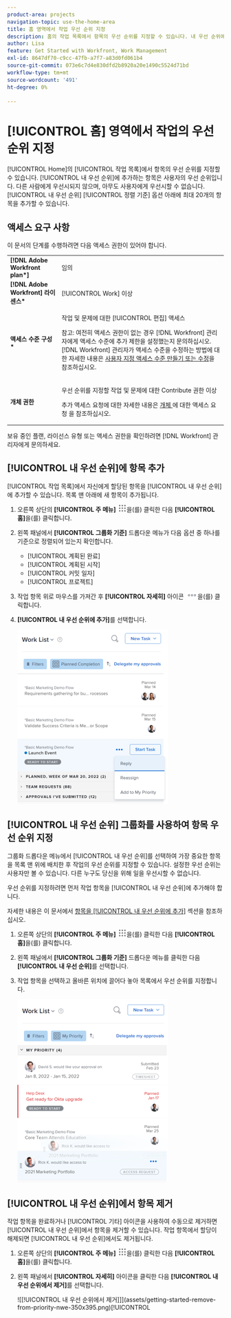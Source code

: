 ```yaml
---
product-area: projects
navigation-topic: use-the-home-area
title: 홈 영역에서 작업 우선 순위 지정
description: 홈의 작업 목록에서 항목의 우선 순위를 지정할 수 있습니다. 내 우선 순위에 추가하는 항목은 귀하에게만 우선 순위입니다. 다른 사람에게 우선시되지 않으며, 아무도 사용자에게 우선시할 수 없습니다. [!UICONTROL 내 우선 순위 정렬 기준] 옵션에서 최대 20개의 항목을 추가할 수 있습니다.
author: Lisa
feature: Get Started with Workfront, Work Management
exl-id: 8647df70-c9cc-47fb-a7f7-a83d0fd061b4
source-git-commit: 073e6c7d4e830dfd2b8920a20e1490c5524d71bd
workflow-type: tm+mt
source-wordcount: '491'
ht-degree: 0%

---
```


# [!UICONTROL 홈] 영역에서 작업의 우선 순위 지정

[!UICONTROL Home]의 [!UICONTROL 작업 목록]에서 항목의 우선 순위를 지정할 수 있습니다. [!UICONTROL 내 우선 순위]에 추가하는 항목은 사용자의 우선 순위입니다. 다른 사람에게 우선시되지 않으며, 아무도 사용자에게 우선시할 수 없습니다. [!UICONTROL 내 우선 순위] [!UICONTROL 정렬 기준] 옵션 아래에 최대 20개의 항목을 추가할 수 있습니다.

## 액세스 요구 사항

이 문서의 단계를 수행하려면 다음 액세스 권한이 있어야 합니다.

<table style="table-layout:auto"> 
 <col> 
 </col> 
 <col> 
 </col> 
 <tbody> 
  <tr> 
   <td role="rowheader"><strong>[!DNL Adobe Workfront plan*]</strong></td> 
   <td> <p>임의</p> </td> 
  </tr> 
  <tr> 
   <td role="rowheader"><strong>[!DNL Adobe Workfront] 라이센스*</strong></td> 
   <td> <p>[!UICONTROL Work] 이상</p> </td> 
  </tr> 
  <tr> 
   <td role="rowheader"><strong>액세스 수준 구성*</strong></td> 
   <td> <p>작업 및 문제에 대한 [!UICONTROL 편집] 액세스</p> <p>참고: 여전히 액세스 권한이 없는 경우 [!DNL Workfront] 관리자에게 액세스 수준에 추가 제한을 설정했는지 문의하십시오. [!DNL Workfront] 관리자가 액세스 수준을 수정하는 방법에 대한 자세한 내용은 <a href="../../../administration-and-setup/add-users/configure-and-grant-access/create-modify-access-levels.md" class="MCXref xref">사용자 지정 액세스 수준 만들기 또는 수정</a>을 참조하십시오.</p> </td> 
  </tr> 
  <tr> 
   <td role="rowheader"><strong>개체 권한</strong></td> 
   <td> <p>우선 순위를 지정할 작업 및 문제에 대한 Contribute 권한 이상</p> <p>추가 액세스 요청에 대한 자세한 내용은 <a href="../../../workfront-basics/grant-and-request-access-to-objects/request-access.md" class="MCXref xref">개체 </a>에 대한 액세스 요청 을 참조하십시오.</p> </td> 
  </tr> 
 </tbody> 
</table>

보유 중인 플랜, 라이선스 유형 또는 액세스 권한을 확인하려면 [!DNL Workfront] 관리자에게 문의하세요.

## [!UICONTROL 내 우선 순위]에 항목 추가

[!UICONTROL 작업 목록]에서 자신에게 할당된 항목을 [!UICONTROL 내 우선 순위]에 추가할 수 있습니다. 목록 맨 아래에 새 항목이 추가됩니다.

1. 오른쪽 상단의 **[!UICONTROL 주 메뉴]** ![](assets/main-menu-icon.png)을(를) 클릭한 다음 **[!UICONTROL 홈]**&#x200B;을(를) 클릭합니다.
1. 왼쪽 패널에서 **[!UICONTROL 그룹화 기준]** 드롭다운 메뉴가 다음 옵션 중 하나를 기준으로 정렬되어 있는지 확인합니다.

   * [!UICONTROL 계획된 완료]
   * [!UICONTROL 계획된 시작]
   * [!UICONTROL 커밋 일자]
   * [!UICONTROL 프로젝트]

1. 작업 항목 위로 마우스를 가져간 후 **[!UICONTROL 자세히]** 아이콘 ![](assets/more-icon.png)을(를) 클릭합니다.

1. **[!UICONTROL 내 우선 순위에 추가]**&#x200B;를 선택합니다.

   ![](assets/getting-started-my-priority-group-by-drop-down-nwe-350x405.png)

## [!UICONTROL 내 우선 순위] 그룹화를 사용하여 항목 우선 순위 지정

그룹화 드롭다운 메뉴에서 [!UICONTROL 내 우선 순위]를 선택하여 가장 중요한 항목을 목록 맨 위에 배치한 후 작업의 우선 순위를 지정할 수 있습니다. 설정한 우선 순위는 사용자만 볼 수 있습니다. 다른 누구도 당신을 위해 일을 우선시할 수 없습니다.

우선 순위를 지정하려면 먼저 작업 항목을 [!UICONTROL 내 우선 순위]에 추가해야 합니다.

자세한 내용은 이 문서에서 [항목을 [!UICONTROL 내 우선 순위에 추가]](#add-items-to-my-priority) 섹션을 참조하십시오.

1. 오른쪽 상단의 **[!UICONTROL 주 메뉴]** ![](assets/main-menu-icon.png)을(를) 클릭한 다음 **[!UICONTROL 홈]**&#x200B;을(를) 클릭합니다.
1. 왼쪽 패널에서 **[!UICONTROL 그룹화 기준]** 드롭다운 메뉴를 클릭한 다음 **[!UICONTROL 내 우선 순위]**&#x200B;를 선택합니다.

1. 작업 항목을 선택하고 올바른 위치에 끌어다 놓아 목록에서 우선 순위를 지정합니다.

   ![](assets/drag-drop-my-priority-with-group-by-menu-nwe-350x426.png)

## [!UICONTROL 내 우선 순위]에서 항목 제거

작업 항목을 완료하거나 [!UICONTROL 기타] 아이콘을 사용하여 수동으로 제거하면 [!UICONTROL 내 우선 순위]에서 항목을 제거할 수 있습니다. 작업 항목에서 할당이 해제되면 [!UICONTROL 내 우선 순위]에서도 제거됩니다.

1. 오른쪽 상단의 **[!UICONTROL 주 메뉴]** ![](assets/main-menu-icon.png)을(를) 클릭한 다음 **[!UICONTROL 홈]**&#x200B;을(를) 클릭합니다.
1. 왼쪽 패널에서 **[!UICONTROL 자세히]** 아이콘을 클릭한 다음 **[!UICONTROL 내 우선 순위에서 제거]**&#x200B;를 선택합니다.

   ![[!UICONTROL 내 우선 순위에서 제거]]](assets/getting-started-remove-from-priority-nwe-350x395.png)[!UICONTROL 
